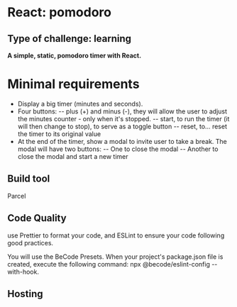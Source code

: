 # React: pomodoro
## Type of challenge: learning

**A simple, static, pomodoro timer with React.**

# Minimal requirements
- Display a big timer (minutes and seconds).
- Four buttons:
-- plus (+) and minus (-), they will allow the user to adjust the minutes counter - only when it's stopped.
-- start, to run the timer (it will then change to stop), to serve as a toggle button
-- reset, to… reset the timer to its original value
- At the end of the timer, show a modal to invite user to take a break. The modal will have two buttons:
-- One to close the modal
-- Another to close the modal and start a new timer

## Build tool 
Parcel

## Code Quality
use Prettier to format your code, and ESLint to ensure your code following good practices.

You will use the BeCode Presets. When your project's package.json file is created, execute the following command: npx @becode/eslint-config --with-hook.

## Hosting
